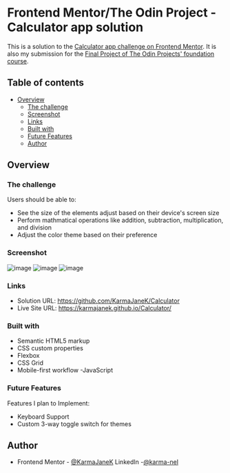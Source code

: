 # Frontend Mentor/The Odin Project - Calculator app solution

This is a solution to the [Calculator app challenge on Frontend Mentor](https://www.frontendmentor.io/challenges/calculator-app-9lteq5N29).  It is also my submission for the [Final Project of The Odin Projects' foundation course](https://www.theodinproject.com/lessons/foundations-calculator).

## Table of contents

- [Overview](#overview)
  - [The challenge](#the-challenge)
  - [Screenshot](#screenshot)
  - [Links](#links)
  - [Built with](#built-with)
  - [Future Features](#Future-Features)
  - [Author](#author)


## Overview

### The challenge

Users should be able to:

- See the size of the elements adjust based on their device's screen size
- Perform mathmatical operations like addition, subtraction, multiplication, and division
- Adjust the color theme based on their preference

### Screenshot
![image](https://github.com/user-attachments/assets/1d093638-29a5-4347-b3f1-65abcb10cbfe)
![image](https://github.com/user-attachments/assets/c325d415-daec-4ffc-831b-06131b787f67)
![image](https://github.com/user-attachments/assets/671cb4ab-3c4e-4169-be38-f29178b07b65)


### Links

- Solution URL: https://github.com/KarmaJaneK/Calculator
- Live Site URL: https://karmajanek.github.io/Calculator/

### Built with

- Semantic HTML5 markup
- CSS custom properties
- Flexbox
- CSS Grid
- Mobile-first workflow
-JavaScript



### Future Features
Features I plan to Implement:
- Keyboard Support
- Custom 3-way toggle switch for themes

## Author

- Frontend Mentor - [@KarmaJaneK](https://www.frontendmentor.io/profile/KarmaJaneK)
  LinkedIn -[@karma-nel]( https://www.linkedin.com/in/karma-nel/)


